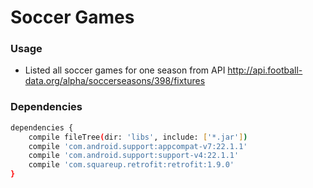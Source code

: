 # Soccer Games

### Usage
  - Listed all soccer games for one season from API http://api.football-data.org/alpha/soccerseasons/398/fixtures

### Dependencies
```sh
dependencies {
    compile fileTree(dir: 'libs', include: ['*.jar'])
    compile 'com.android.support:appcompat-v7:22.1.1'
    compile 'com.android.support:support-v4:22.1.1'
    compile 'com.squareup.retrofit:retrofit:1.9.0'
}
```

